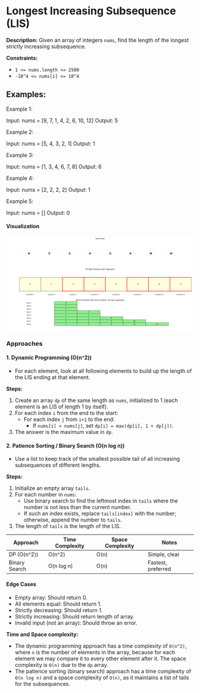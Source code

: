 # Longest Increasing Subsequence (LIS)

**Description:**
Given an array of integers `nums`, find the length of the longest strictly increasing subsequence.

**Constraints:**
- `1 <= nums.length <= 2500`
- `-10^4 <= nums[i] <= 10^4`

## Examples:
Example 1:

Input: nums = [9, 7, 1, 4, 2, 6, 10, 12]
Output: 5

Example 2:

Input: nums = [5, 4, 3, 2, 1]
Output: 1

Example 3:

Input: nums = [1, 3, 4, 6, 7, 8]
Output: 6

Example 4:

Input: nums = [2, 2, 2, 2]
Output: 1

Example 5:

Input: nums = []
Output: 0

#### Visualization
![Screenshot](../../../../images/lis.png)
### Approaches

#### 1. Dynamic Programming (O(n^2))
- For each element, look at all following elements to build up the length of the LIS ending at that element.

**Steps:**

1. Create an array `dp` of the same length as `nums`, initialized to 1 (each element is an LIS of length 1 by itself).
2. For each index `i` from the end to the start:
    - For each index `j` from `i+1` to the end:
        - If `nums[i] < nums[j]`, set `dp[i] = max(dp[i], 1 + dp[j])`.
3. The answer is the maximum value in `dp`.

#### 2. Patience Sorting / Binary Search (O(n log n))
- Use a list to keep track of the smallest possible tail of all increasing subsequences of different lengths.

**Steps:**
1. Initialize an empty array `tails`.
2. For each number in `nums`:
    - Use binary search to find the leftmost index in `tails` where the number is not less than the current number.
    - If such an index exists, replace `tails[index]` with the number; otherwise, append the number to `tails`.
3. The length of `tails` is the length of the LIS.

| Approach      | Time Complexity | Space Complexity | Notes              |
| ------------- | --------------- | ---------------- | ------------------ |
| DP (O(n^2))   | O(n^2)          | O(n)             | Simple, clear      |
| Binary Search | O(n log n)      | O(n)             | Fastest, preferred |

#### Edge Cases
- Empty array: Should return 0.
- All elements equal: Should return 1.
- Strictly decreasing: Should return 1.
- Strictly increasing: Should return length of array.
- Invalid input (not an array): Should throw an error.

**Time and Space complexity:**
- The dynamic programming approach has a time complexity of `O(n^2)`, where `n` is the number of elements in the array, because for each element we may compare it to every other element after it. The space complexity is `O(n)` due to the `dp` array.
- The patience sorting (binary search) approach has a time complexity of `O(n log n)` and a space complexity of `O(n)`, as it maintains a list of tails for the subsequences.
